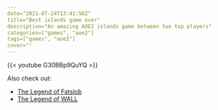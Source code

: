 ```yaml
---
date="2021-07-24T13:41:56Z"
title="Best islands game ever"
description="An amazing AOE2 islands game between two top players"
categories=["games", "aoe2"]
tags=["games", "aoe2"]
cover=""
---
```


{{< youtube G30BBp9QuYQ >}}

Also check out:
* [The Legend of Fatslob](/posts/the-legend-of-fatslob)
* [The Legend of WALL](/posts/the-legend-of-wall)
